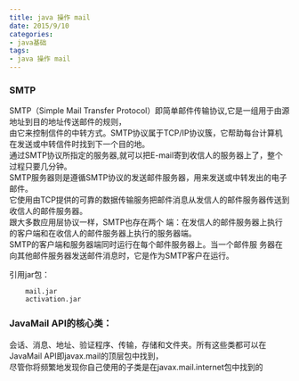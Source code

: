 ```yaml
---
title: java 操作 mail 
date: 2015/9/10
categories:
- java基础
tags:
- java 操作 mail 
---
```


### SMTP
SMTP（Simple Mail Transfer Protocol）即简单邮件传输协议,它是一组用于由源地址到目的地址传送邮件的规则，  
由它来控制信件的中转方式。SMTP协议属于TCP/IP协议簇，它帮助每台计算机在发送或中转信件时找到下一个目的地。  
通过SMTP协议所指定的服务器,就可以把E-mail寄到收信人的服务器上了，整个过程只要几分钟。  
SMTP服务器则是遵循SMTP协议的发送邮件服务器，用来发送或中转发出的电子邮件。  
它使用由TCP提供的可靠的数据传输服务把邮件消息从发信人的邮件服务器传送到收信人的邮件服务器。  
跟大多数应用层协议一样，SMTP也存在两个 端：在发信人的邮件服务器上执行的客户端和在收信人的邮件服务器上执行的服务器端。  
SMTP的客户端和服务器端同时运行在每个邮件服务器上。当一个邮件服 务器在向其他邮件服务器发送邮件消息时，它是作为SMTP客户在运行。  

引用jar包：  
		
		mail.jar  
		activation.jar  


### JavaMail API的核心类：
会话、消息、地址、验证程序、传输，存储和文件夹。所有这些类都可以在JavaMail API即javax.mail的顶层包中找到，  
尽管你将频繁地发现你自己使用的子类是在javax.mail.internet包中找到的  
